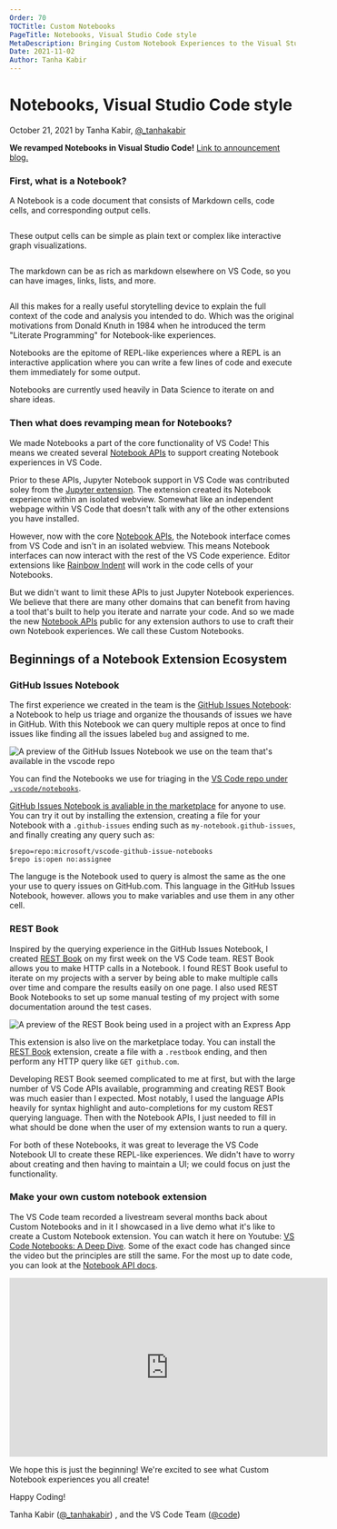 ```yaml
---
Order: 70
TOCTitle: Custom Notebooks
PageTitle: Notebooks, Visual Studio Code style
MetaDescription: Bringing Custom Notebook Experiences to the Visual Studio Code Extension Marketplace.
Date: 2021-11-02
Author: Tanha Kabir
---
```


# Notebooks, Visual Studio Code style

October 21, 2021 by Tanha Kabir, [@_tanhakabir](https://twitter.com/_tanhakabir)

**We revamped Notebooks in Visual Studio Code!** [Link to announcement blog.](blogs/2021/08/05/notebooks)

### First, what is a Notebook?

A Notebook is a code document that consists of Markdown cells, code cells, and corresponding output cells.

<image>

These output cells can be simple as plain text or complex like interactive graph visualizations.

<image>

The markdown can be as rich as markdown elsewhere on VS Code, so you can have images, links, lists, and more.

<image>

All this makes for a really useful storytelling device to explain the full context of the code and analysis you intended to do. Which was the original motivations from Donald Knuth in 1984 when he introduced the term "Literate Programming" for Notebook-like experiences.

Notebooks are the epitome of REPL-like experiences where a REPL is an interactive application where you can write a few lines of code and execute them immediately for some output.

Notebooks are currently used heavily in Data Science to iterate on and share ideas.

### Then what does revamping mean for Notebooks?

We made Notebooks a part of the core functionality of VS Code! This means we created several [Notebook APIs](api/extension-guides/notebook) to support creating Notebook experiences in VS Code.

Prior to these APIs, Jupyter Notebook support in VS Code was contributed soley from the [Jupyter extension](https://marketplace.visualstudio.com/items?itemName=ms-toolsai.jupyter). The extension created its Notebook experience within an isolated webview. Somewhat like an independent webpage within VS Code that doesn't talk with any of the other extensions you have installed.

However, now with the core [Notebook APIs](api/extension-guides/notebook), the Notebook interface comes from VS Code and isn't in an isolated webview. This means Notebook interfaces can now interact with the rest of the VS Code experience. Editor extensions like [Rainbow Indent](https://marketplace.visualstudio.com/items?itemName=oderwat.indent-rainbow) will work in the code cells of your Notebooks.

But we didn't want to limit these APIs to just Jupyter Notebook experiences. We believe that there are many other domains that can benefit from having a tool that's built to help you iterate and narrate your code. And so we made the new [Notebook APIs](api/extension-guides/notebook) public for any extension authors to use to craft their own Notebook experiences. We call these Custom Notebooks.

## Beginnings of a Notebook Extension Ecosystem

### GitHub Issues Notebook

The first experience we created in the team is the [GitHub Issues Notebook](https://marketplace.visualstudio.com/items?itemName=ms-vscode.vscode-github-issue-notebooks): a Notebook to help us triage and organize the thousands of issues we have in GitHub. With this Notebook we can query multiple repos at once to find issues like finding all the issues labeled `bug` and assigned to me.

![A preview of the GitHub Issues Notebook we use on the team that's available in the vscode repo](github-issues-notebook.png)

You can find the Notebooks we use for triaging in the [VS Code repo under `.vscode/notebooks`](https://github.com/microsoft/vscode/tree/main/.vscode/notebooks).

[GitHub Issues Notebook is avaliable in the marketplace]((https://marketplace.visualstudio.com/items?itemName=ms-vscode.vscode-github-issue-notebooks)) for anyone to use. You can try it out by installing the extension, creating a file for your Notebook with a `.github-issues` ending such as `my-notebook.github-issues`, and finally creating any query such as:

```
$repo=repo:microsoft/vscode-github-issue-notebooks
$repo is:open no:assignee

```

The languge is the Notebook used to query is almost the same as the one your use to query issues on GitHub.com. This language in the GitHub Issues Notebook, however. allows you to make variables and use them in any other cell.

### REST Book

Inspired by the querying experience in the GitHub Issues Notebook, I created [REST Book](https://marketplace.visualstudio.com/items?itemName=tanhakabir.rest-book) on my first week on the VS Code team. REST Book allows you to make HTTP calls in a Notebook. I found REST Book useful to iterate on my projects with a server by being able to make multiple calls over time and compare the results easily on one page. I also used REST Book Notebooks to set up some manual testing of my project with some documentation around the test cases.

![A preview of the REST Book being used in a project with an Express App](rest-book.png)

This extension is also live on the marketplace today. You can install the [REST Book](https://marketplace.visualstudio.com/items?itemName=tanhakabir.rest-book) extension, create a file with a `.restbook` ending, and then perform any HTTP query like `GET github.com`.

Developing REST Book seemed complicated to me at first, but with the large number of VS Code APIs available, programming and creating REST Book was much easier than I expected. Most notably, I used the language APIs heavily for syntax highlight and auto-completions for my custom REST querying language. Then with the Notebook APIs, I just needed to fill in what should be done when the user of my extension wants to run a query.

For both of these Notebooks, it was great to leverage the VS Code Notebook UI to create these REPL-like experiences. We didn't have to worry about creating and then having to maintain a UI; we could focus on just the functionality.
### Make your own custom notebook extension

The VS Code team recorded a livestream several months back about Custom Notebooks and in it I showcased in a live demo what it's like to create a Custom Notebook extension. You can watch it here on Youtube: [VS Code Notebooks: A Deep Dive](https://youtu.be/D-AXZZDTQhM). Some of the exact code has changed since the video but the principles are still the same. For the most up to date code, you can look at the [Notebook API docs]((api/extension-guides/notebook)).

<iframe width="560" height="315" src="https://www.youtube-nocookie.com/embed/D-AXZZDTQhM" title="YouTube video player" frameborder="0" allow="accelerometer; autoplay; clipboard-write; encrypted-media; gyroscope; picture-in-picture" allowfullscreen></iframe>

We hope this is just the beginning! We're excited to see what Custom Notebook experiences you all create!


Happy Coding!

Tanha Kabir ([@_tanhakabir](https://twitter.com/_tanhakabir)) , and the VS Code Team ([@code](https://twitter.com/code))












